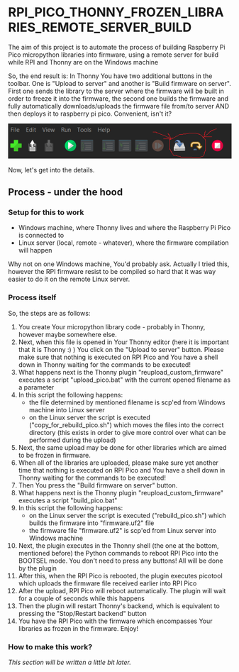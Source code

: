 # RPI_PICO_THONNY_FROZEN_LIBRARIES_REMOTE_SERVER_BUILD
The aim of this project is to automate the process of building Raspberry Pi Pico micropython libraries into firmware, using a remote server for build while RPI and Thonny are on the Windows machine

So, the end result is:
In Thonny You have two additional buttons in the toolbar. One is "Upload to server" and another is "Build firmware on server". First one sends the library to the server where the firmware will be built in order to freeze it into the firmware, the second one builds the firmware and fully automatically downloads/uploads the firmware file from/to server AND then deploys it to raspberry pi pico. Convenient, isn't it?

![Screenshot of Thonny buttons.](README_FILES/thonny_buttons.png)

Now, let's get into the details.

## Process - under the hood

### Setup for this to work

* Windows machine, where Thonny lives and where the Raspberry Pi Pico is connected to
* Linux server (local, remote - whatever), where the firmware compilation will happen

Why not on one Windows machine, You'd probably ask. Actually I tried this, however the RPI firmware resist to be compiled so hard that it was way easier to do it on the remote Linux server.

### Process itself

So, the steps are as follows:

1. You create Your micropython library code - probably in Thonny, however maybe somewhere else.
2. Next, when this file is opened in Your Thonny editor (here it is important that it is Thonny :) ) You click on the "Upload to server" button. Please make sure that nothing is executed on RPI Pico and You have a shell down in Thonny waiting for the commands to be executed!
3. What happens next is the Thonny plugin "reupload_custom_firmware" executes a script "upload_pico.bat" with the current opened filename as a parameter
4. In this script the following happens:
   - the file determined by mentioned filename is scp'ed from Windows machine into Linux server
   - on the Linux server the script is executed ("copy_for_rebuild_pico.sh") which moves the files into the correct directory (this exists in order to give more control over what can be performed during the upload)
6. Next, the same upload may be done for other libraries which are aimed to be frozen in firmware.
7. When all of the libraries are uploaded, please make sure yet another time that nothing is executed on RPI Pico and You have a shell down in Thonny waiting for the commands to be executed!
8. Then You press the "Build firmware on server" button.
9. What happens next is the Thonny plugin "reupload_custom_firmware" executes a script "build_pico.bat"
10. In this script the following happens:
    - on the Linux server the script is executed ("rebuild_pico.sh") which builds the firmware into "firmware.uf2" file
    - the firmware file "firmware.uf2" is scp'ed from Linux server into Windows machine
12. Next, the plugin executes in the Thonny shell (the one at the bottom, mentioned before) the Python commands to reboot RPI Pico into the BOOTSEL mode. You don't need to press any buttons! All will be done by the plugin
13. After this, when the RPI Pico is rebooted, the plugin executes picotool which uploads the firmware file received earlier into RPI Pico
14. After the upload, RPI Pico will reboot automatically. The plugin will wait for a couple of seconds while this happens
15. Then the plugin will restart Thonny's backend, which is equivalent to pressing the "Stop/Restart backend" button
16. You have the RPI Pico with the firmware which encompasses Your libraries as frozen in the firmware. Enjoy!

### How to make this work?

_This section will be written a little bit later._

